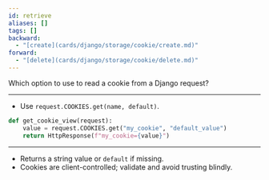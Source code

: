 ```yaml
---
id: retrieve
aliases: []
tags: []
backward:
  - "[create](cards/django/storage/cookie/create.md)"
forward:
  - "[delete](cards/django/storage/cookie/delete.md)"
---
```


Which option to use to read a cookie from a Django request?

---

- Use `request.COOKIES.get(name, default)`.

```python
def get_cookie_view(request):
    value = request.COOKIES.get("my_cookie", "default_value")
    return HttpResponse(f"my_cookie={value}")
```

---

- Returns a string value or `default` if missing.
- Cookies are client-controlled; validate and avoid trusting blindly.
